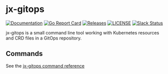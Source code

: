 # jx-gitops

[![Documentation](https://godoc.org/github.com/jenkins-x/jx-gitops?status.svg)](https://pkg.go.dev/mod/github.com/jenkins-x/jx-gitops)
[![Go Report Card](https://goreportcard.com/badge/github.com/jenkins-x/jx-gitops)](https://goreportcard.com/report/github.com/jenkins-x/jx-gitops)
[![Releases](https://img.shields.io/github/release-pre/jenkins-x/jx-gitops.svg)](https://github.com/jenkins-x/jx-gitops/releases)
[![LICENSE](https://img.shields.io/github/license/jenkins-x/jx-gitops.svg)](https://github.com/jenkins-x/jx-gitops/blob/master/LICENSE)
[![Slack Status](https://img.shields.io/badge/slack-join_chat-white.svg?logo=slack&style=social)](https://slack.k8s.io/)

jx-gitops is a small command line tool working with Kubernetes resources and CRD files in a GitOps repository.


## Commands

See the [jx-gitops command reference](https://github.com/jenkins-x/jx-gitops/blob/master/docs/cmd/jx-gitops.md#see-also)